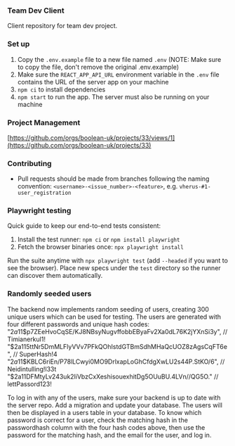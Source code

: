 ### Team Dev Client

Client repository for team dev project.

### Set up

1. Copy the `.env.example` file to a new file named `.env` (NOTE: Make sure to copy the file, don't remove the original .env.example)
2. Make sure the `REACT_APP_API_URL` environment variable in the `.env` file contains the URL of the server app on your machine
3. `npm ci` to install dependencies
4. `npm start` to run the app. The server must also be running on your machine

### Project Management

[https://github.com/orgs/boolean-uk/projects/33/views/1](https://github.com/orgs/boolean-uk/projects/33)

### Contributing

- Pull requests should be made from branches following the naming convention: `<username>-<issue_number>-<feature>`, e.g. `vherus-#1-user_registration`

### Playwright testing

Quick guide to keep our end-to-end tests consistent:
1. Install the test runner: `npm ci` or `npm install playwright`
2. Fetch the browser binaries once: `npx playwright install`

Run the suite anytime with `npx playwright test` (add `--headed` if you want to see the browser). Place new specs under the `test` directory so the runner can discover them automatically.

### Randomly seeded users
The backend now implements random seeding of users, creating 300 unique users which can be used for testing. The users are generated with four different passwords and unique hash codes:
"$2a$11$p7ZEeHvoCqSE/KJ8NBsyNugvffobbEByaFv2Xa0dL76K2jYXnSi3y", // Timianerkul1!
"$2a$11$5ttNr5DmMLFlyVVv7PFkQOhIstdGTBmSdhMHaQcUOZ8zAgsCqFT6e", // SuperHash!4
"$2a$11$KBLC6riEn/P78lLCwyi0MO9DrlxapLoGhCfdgXwLU2s44P.StKO/6", // Neidintulling!l33t
"$2a$11$DFMtyLv243uk2liVbzCxXeshisouexhitDg5OUuBU.4LVn//QG5O."  // lettPassord123!

To log in with any of the users, make sure your backend is up to date with the server repo. Add a migration and update your database. The users will then be displayed in a users table in your database. To know which password is correct for a user, check the matching hash in the passwordhash column with the four hash codes above, then use the password for the matching hash, and the email for the user, and log in.
